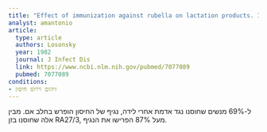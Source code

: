 ```yaml
---
title: "Effect of immunization against rubella on lactation products. I. Development and characterization of specific immunologic reactivity in breast milk"
analyst: amantonio
article:
  type: article
  authors: Losonsky
  year: 1982
  journal: J Infect Dis
  link: https://www.ncbi.nlm.nih.gov/pubmed/7077089
  pubmed: 7077089
conditions:
- זיהום וירוס חיסון
---
```


ל-69% מנשים שחוסנו נגד אדמת אחרי לידה, נגיף של החיסון הופרש בחלב אם. מבין אלה שחוסנו בזן RA27/3, מעל 87% הפרישו את הנגיף.
